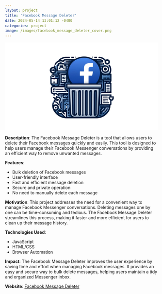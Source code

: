```yaml
---
layout: project
title: 'Facebook Message Deleter'
date: 2024-05-14 13:01:12 -0400
categories: project
image: /images/facebook_message_deleter_cover.png
---
```


[![Facebook Message Deleter](/images/facebook_message_deleter_cover.png)](https://dandanilyuk.github.io/facebook_message_deleter)

**Description**: The Facebook Message Deleter is a tool that allows users to delete their Facebook messages quickly and easily. This tool is designed to help users manage their Facebook Messenger conversations by providing an efficient way to remove unwanted messages.

**Features**:

- Bulk deletion of Facebook messages
- User-friendly interface
- Fast and efficient message deletion
- Secure and private operation
- No need to manually delete each message

**Motivation**: This project addresses the need for a convenient way to manage Facebook Messenger conversations. Deleting messages one by one can be time-consuming and tedious. The Facebook Message Deleter streamlines this process, making it faster and more efficient for users to clean up their message history.

**Technologies Used**:

- JavaScript
- HTML/CSS
- Browser Automation

**Impact**: The Facebook Message Deleter improves the user experience by saving time and effort when managing Facebook messages. It provides an easy and secure way to bulk delete messages, helping users maintain a tidy and organized Messenger inbox.

**Website**: [Facebook Message Deleter](https://dandanilyuk.github.io/facebook_message_deleter/)
